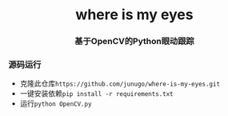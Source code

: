 <div align=center>
<h1>where is my eyes</h1>
<h3>基于OpenCV的Python眼动跟踪</h3>
</div>

### 源码运行
- 克隆此仓库`https://github.com/junugo/where-is-my-eyes.git`
- 一键安装依赖`pip install -r requirements.txt`
- 运行`python OpenCV.py`
